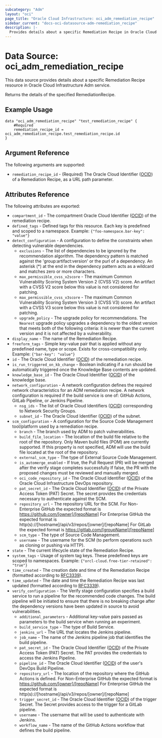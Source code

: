 ```yaml
---
subcategory: "Adm"
layout: "oci"
page_title: "Oracle Cloud Infrastructure: oci_adm_remediation_recipe"
sidebar_current: "docs-oci-datasource-adm-remediation_recipe"
description: |-
  Provides details about a specific Remediation Recipe in Oracle Cloud Infrastructure Adm service
---
```


# Data Source: oci_adm_remediation_recipe
This data source provides details about a specific Remediation Recipe resource in Oracle Cloud Infrastructure Adm service.

Returns the details of the specified RemediationRecipe.

## Example Usage

```hcl
data "oci_adm_remediation_recipe" "test_remediation_recipe" {
	#Required
	remediation_recipe_id = oci_adm_remediation_recipe.test_remediation_recipe.id
}
```

## Argument Reference

The following arguments are supported:

* `remediation_recipe_id` - (Required) The Oracle Cloud Identifier ([OCID](https://docs.cloud.oracle.com/iaas/Content/General/Concepts/identifiers.htm)) of a Remediation Recipe, as a URL path parameter.


## Attributes Reference

The following attributes are exported:

* `compartment_id` - The compartment Oracle Cloud Identifier ([OCID](https://docs.cloud.oracle.com/iaas/Content/General/Concepts/identifiers.htm)) of the remediation recipe.
* `defined_tags` - Defined tags for this resource. Each key is predefined and scoped to a namespace. Example: `{"foo-namespace.bar-key": "value"}` 
* `detect_configuration` - A configuration to define the constraints when detecting vulnerable dependencies. 
	* `exclusions` - The list of dependencies to be ignored by the recommendation algorithm. The dependency pattern is matched against the 'group:artifact:version' or the purl of a dependency. An asterisk (*) at the end in the dependency pattern acts as a wildcard and matches zero or more characters. 
	* `max_permissible_cvss_v2score` - The maximum Common Vulnerability Scoring System Version 2 (CVSS V2) score. An artifact with a CVSS V2 score below this value is not considered for patching.
	* `max_permissible_cvss_v3score` - The maximum Common Vulnerability Scoring System Version 3 (CVSS V3) score. An artifact with a CVSS V3 score below this value is not considered for patching.
	* `upgrade_policy` - The upgrade policy for recommendations. The `Nearest` upgrade policy upgrades a dependency to the oldest version that meets both of the following criteria: it is newer than the current version and it is not affected by a vulnerability. 
* `display_name` - The name of the Remediation Recipe.
* `freeform_tags` - Simple key-value pair that is applied without any predefined name, type or scope. Exists for cross-compatibility only. Example: `{"bar-key": "value"}` 
* `id` - The Oracle Cloud Identifier ([OCID](https://docs.cloud.oracle.com/iaas/Content/General/Concepts/identifiers.htm)) of the remediation recipe.
* `is_run_triggered_on_kb_change` - Boolean indicating if a run should be automatically triggered once the Knowledge Base contents are updated.
* `knowledge_base_id` - The Oracle Cloud Identifier ([OCID](https://docs.cloud.oracle.com/iaas/Content/General/Concepts/identifiers.htm)) of the knowledge base.
* `network_configuration` - A network configuration defines the required network characteristics for an ADM remediation recipe. A network configuration is required if the build service is one of: GitHub Actions, GitLab Pipeline, or Jenkins Pipeline. 
	* `nsg_ids` - The list of Oracle Cloud Identifiers ([OCID](https://docs.cloud.oracle.com/iaas/Content/General/Concepts/identifiers.htm)) corresponding to Network Security Groups.
	* `subnet_id` - The Oracle Cloud Identifier ([OCID](https://docs.cloud.oracle.com/iaas/Content/General/Concepts/identifiers.htm)) of the subnet.
* `scm_configuration` - A configuration for the Source Code Management tool/platform used by a remediation recipe.
	* `branch` - The branch used by ADM to patch vulnerabilities.
	* `build_file_location` - The location of the build file relative to the root of the repository. Only Maven build files (POM) are currently supported. If this property is not specified, ADM will use the build file located at the root of the repository. 
	* `external_scm_type` - The type of External Source Code Management.
	* `is_automerge_enabled` - If true, the Pull Request (PR) will be merged after the verify stage completes successfully     If false, the PR with the proposed changes must be reviewed and manually merged. 
	* `oci_code_repository_id` - The Oracle Cloud Identifier ([OCID](https://docs.cloud.oracle.com/iaas/Content/General/Concepts/identifiers.htm)) of the Oracle Cloud Infrastructure DevOps repository.
	* `pat_secret_id` - The Oracle Cloud Identifier ([OCID](https://docs.cloud.oracle.com/iaas/Content/General/Concepts/identifiers.htm)) of the Private Access Token (PAT) Secret. The secret provides the credentials necessary to authenticate against the SCM. 
	* `repository_url` - The repository URL for the SCM. For Non-Enterprise GitHub the expected format is https://github.com/[owner]/[repoName] For Enterprise GitHub the expected format is http(s)://[hostname]/api/v3/repos/[owner]/[repoName] For GitLab the expected format is https://gitlab.com/[groupName]/[repoName] 
	* `scm_type` - The type of Source Code Management.
	* `username` - The username for the SCM (to perform operations such as cloning or pushing via HTTP).
* `state` - The current lifecycle state of the Remediation Recipe.
* `system_tags` - Usage of system tag keys. These predefined keys are scoped to namespaces. Example: `{"orcl-cloud.free-tier-retained": "true"}` 
* `time_created` - The creation date and time of the Remediation Recipe (formatted according to [RFC3339](https://datatracker.ietf.org/doc/html/rfc3339)).
* `time_updated` - The date and time the Remediation Recipe was last updated (formatted according to [RFC3339](https://datatracker.ietf.org/doc/html/rfc3339)).
* `verify_configuration` - The Verify stage configuration specifies a build service to run a pipeline for the recommended code changes. The build pipeline will be initiated to ensure that there is no breaking change after the dependency versions have been updated in source to avoid vulnerabilities. 
	* `additional_parameters` - Additional key-value pairs passed as parameters to the build service when running an experiment.
	* `build_service_type` - The type of Build Service.
	* `jenkins_url` - The URL that locates the Jenkins pipeline.
	* `job_name` - The name of the Jenkins pipeline job that identifies the build pipeline.
	* `pat_secret_id` - The Oracle Cloud Identifier ([OCID](https://docs.cloud.oracle.com/iaas/Content/General/Concepts/identifiers.htm)) of the Private Access Token (PAT) Secret. The PAT provides the credentials to access the Jenkins Pipeline. 
	* `pipeline_id` - The Oracle Cloud Identifier ([OCID](https://docs.cloud.oracle.com/iaas/Content/General/Concepts/identifiers.htm)) of the user's DevOps Build Pipeline.
	* `repository_url` - The location of the repository where the GitHub Actions is defined. For Non-Enterprise GitHub the expected format is https://github.com/[owner]/[repoName] For Enterprise GitHub the expected format is http(s)://[hostname]/api/v3/repos/[owner]/[repoName] 
	* `trigger_secret_id` - The Oracle Cloud Identifier ([OCID](https://docs.cloud.oracle.com/iaas/Content/General/Concepts/identifiers.htm)) of the trigger Secret. The Secret provides access to the trigger for a GitLab pipeline. 
	* `username` - The username that will be used to authenticate with Jenkins.
	* `workflow_name` - The name of the GitHub Actions workflow that defines the build pipeline.

